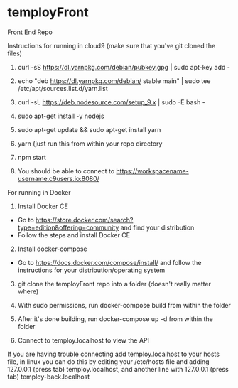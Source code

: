 # temployFront
Front End Repo

Instructions for running in cloud9 (make sure that you've git cloned the files)

1. curl -sS https://dl.yarnpkg.com/debian/pubkey.gpg | sudo apt-key add -

2. echo "deb https://dl.yarnpkg.com/debian/ stable main" | sudo tee /etc/apt/sources.list.d/yarn.list

3. curl -sL https://deb.nodesource.com/setup_9.x | sudo -E bash -

4. sudo apt-get install -y nodejs

5. sudo apt-get update && sudo apt-get install yarn

6. yarn (just run this from within your repo directory

7. npm start

8. You should be able to connect to https://workspacename-username.c9users.io:8080/

For running in Docker
1. Install Docker CE
  - Go to https://store.docker.com/search?type=edition&offering=community and find your distribution
  - Follow the steps and install Docker CE

2. Install docker-compose
  - Go to https://docs.docker.com/compose/install/ and follow the instructions for your distribution/operating system

3. git clone the temployFront repo into a folder (doesn't really matter where)

4. With sudo permissions, run docker-compose build from within the folder

5. After it's done building, run docker-compose up -d from within the folder

6. Connect to temploy.localhost to view the API

If you are having trouble connecting add temploy.localhost to your hosts file, in linux you can do this by editing your /etc/hosts file and adding 127.0.0.1 (press tab) temploy.localhost, and another line with 127.0.0.1 (press tab) temploy-back.localhost
